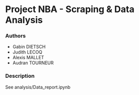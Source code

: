# Project NBA - Scraping & Data Analysis

### Authors
- Gabin DIETSCH 
- Judith LECOQ 
- Alexis MALLET
- Audran TOURNEUR

### Description
See analysis/Data_report.ipynb